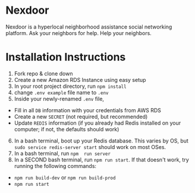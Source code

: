 # Nexdoor
Nexdoor is a hyperlocal neighborhood assistance social networking platform. Ask your neighbors for help. Help your neighbors. 

# Installation Instructions
1. Fork repo & clone down
2. Create a new Amazon RDS Instance using easy setup
3. In your root project directory, run `npm install`
4. change `.env example` file name to `.env`
5. Inside your newly-renamed `.env` file, 
  * Fill in all `DB` information with your credentials from AWS RDS
  * Create a new `SECRET` (not required, but recommended)
  * Update `REDIS` information (if you already had Redis installed on your computer; if not, the defaults should work)
6. In a bash terminal, boot up your Redis database. This varies by OS, but `sudo service redis-server start` should work on most OSes.
7. In a bash terminal, run `npm  run server`
8. In a SECOND bash terminal, run `npm run start`. If that doesn't work, try running the following commands:
  * `npm run build-dev` or `npm run build-prod`
  * `npm run start`
